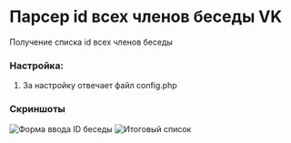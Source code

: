 # Парсер id всех членов беседы VK
Получение списка id всех членов беседы

### Настройка:
1. За настройку отвечает файл config.php





### Скриншоты

![Форма ввода ID беседы](https://image.prntscr.com/image/fBXa4KloSiWMA0V6Gp5z3w.png)
![Итоговый список](https://image.prntscr.com/image/p511CgTXRg6bWNzNU6P_7g.png)
